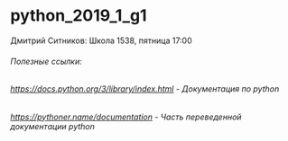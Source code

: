 # python_2019_1_g1
Дмитрий Ситников: Школа 1538, пятница 17:00

###### Полезные ссылки:
###### https://docs.python.org/3/library/index.html - Документация по python
###### https://pythoner.name/documentation - Часть переведенной документации python
